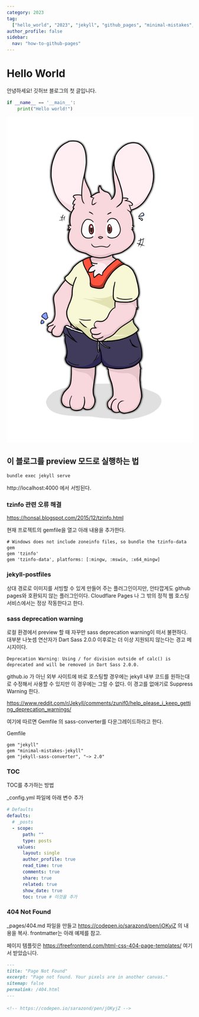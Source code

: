 ```yaml
---
category: 2023
tag:
  ["hello_world", "2023", "jekyll", "github_pages", "minimal-mistakes", "dev"]
author_profile: false
sidebar:
  nav: "how-to-github-pages"
---
```


# Hello World

안녕하세요! 깃허브 블로그의 첫 글입니다.

```python
if __name__ == '__main__':
    print("Hello world!")
```

![200308-Hoya](/assets/images/2023/2023-04-02-Hello%20World/200308-Hoya.png)

## 이 블로그를 preview 모드로 실행하는 법

```powershell
bundle exec jekyll serve
```

http://localhost:4000 에서 서빙된다.

### tzinfo 관련 오류 해결

https://honsal.blogspot.com/2015/12/tzinfo.html

현재 프로젝트의 gemfile을 열고 아래 내용을 추가한다.

```
# Windows does not include zoneinfo files, so bundle the tzinfo-data gem
gem 'tzinfo'
gem 'tzinfo-data', platforms: [:mingw, :mswin, :x64_mingw]
```

### jekyll-postfiles

상대 경로로 이미지를 서빙할 수 있게 만들어 주는 플러그인이지만, 안타깝게도 github pages와 호환되지 않는 플러그인이다.
Cloudflare Pages 나 그 밖의 정적 웹 호스팅 서비스에서는 정상 작동한다고 한다.

### sass deprecation warning

로컬 환경에서 preview 할 때 자꾸만 sass deprecation warning이 떠서 불편하다. 대부분 나눗셈 연산자가 Dart Sass 2.0.0 이후로는 더 이상 지원되지 않는다는 경고 메시지이다.

```
Deprecation Warning: Using / for division outside of calc() is deprecated and will be removed in Dart Sass 2.0.0.
```

github.io 가 아닌 외부 사이트에 바로 호스팅할 경우에는 jekyll 내부 코드를 원하는대로 수정해서 사용할 수 있지만 이 경우에는 그럴 수 없다.
이 경고를 없애기로 Suppress Warning 한다.

https://www.reddit.com/r/Jekyll/comments/zunif0/help_please_i_keep_getting_deprecation_warnings/

여기에 따르면 Gemfile 의 sass-converter를 다운그레이드하라고 한다.

Gemfile

```
gem "jekyll"
gem "minimal-mistakes-jekyll"
gem "jekyll-sass-converter", "~> 2.0"
```

### TOC

TOC를 추가하는 방법

\_config.yml 파일에 아래 변수 추가

```yaml
# Defaults
defaults:
  # _posts
  - scope:
      path: ""
      type: posts
    values:
      layout: single
      author_profile: true
      read_time: true
      comments: true
      share: true
      related: true
      show_date: true
      toc: true # 이것을 추가
```

### 404 Not Found

\_pages/404.md 파일을 만들고 https://codepen.io/sarazond/pen/jOKyjZ 의 내용을 복사.
frontmatter는 아래 예제를 참고.

페이지 템플릿은 https://freefrontend.com/html-css-404-page-templates/ 여기서 받았습니다.

```md
---
title: "Page Not Found"
excerpt: "Page not found. Your pixels are in another canvas."
sitemap: false
permalink: /404.html
---

<!-- https://codepen.io/sarazond/pen/jOKyjZ -->
```
